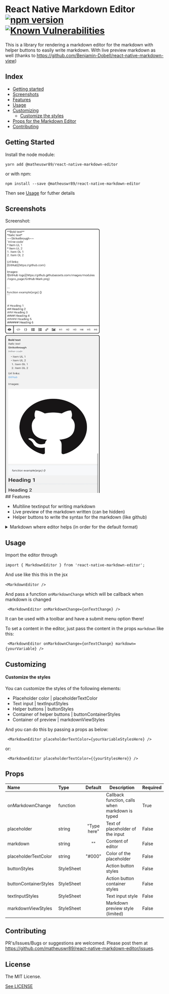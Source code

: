 # React Native Markdown Editor [![npm version](https://badge.fury.io/js/react-native-markdown-editor.svg)](https://badge.fury.io/js/react-native-markdown-display) [![Known Vulnerabilities](https://snyk.io/test/github/matheuswr89/react-native-markdown-editor/badge.svg)](https://snyk.io/test/github/matheuswr89/react-native-markdown-editor)

This is a library for rendering a markdown editor for the markdown with helper buttons to easily write markdown. With live preview markdown as well (thanks to https://github.com/Benjamin-Dobell/react-native-markdown-view)

## Index

- [Getting started](#getting-started)
- [Screenshots](#screenshots)
- [Features](#features)
- [Usage](#usage)
- [Customizing](#Customizing)
  - [Customize the styles](#customize-the-styles)
- [Props for the Markdown Editor](#props)
- [Contributing](#contributing)

## Getting Started

Install the node module:

    yarn add @matheuswr89/react-native-markdown-editor

or with npm:

    npm install --save @matheuswr89/react-native-markdown-editor

Then see [Usage](#usage) for futher details

## Screenshots

Screenshot:

<div>
  <img src="./doc/Editor.jpg" style="width: 300px; height: 337px; object-fit: fill;" />
  <img src="./doc/Preview.jpg" style="width: 300px; height: 500px; object-fit: fill;" />
</div>
## Features

- Multiline textinput for writing markdown
- Live preview of the markdown written (can be hidden)
- Helper buttons to write the syntax for the markdown (like github)

<details>
  <summary>Markdown where editor helps (in order for the default format)</summary>
<p>

**Bold Text**

_Italic Text_

**Underline text**

~~Strikethrough~~

`Inline code`

- Item 1
- Item 2

1. Item 1
2. Item 2

Url Links:

[GitHub](http://github.com)

Images:

![GitHub](https://pluspng.com/img-png/github-logo-png-github-logo-png-github-icon-png-transparent-png-kindpng-860x902.png)

```
function codeExample(arg) {
}
```

# This is an < h1 > tag

</p>
</details>

## Usage

Import the editor through

`import { MarkdownEditor } from 'react-native-markdown-editor';`

And use like this this in the jsx

`<MarkdownEditor />`

And pass a function `onMarkdownChange` which will be callback when markdown is changed

```
 <MarkdownEditor onMarkdownChange={onTextChange} />
```

It can be used with a toolbar and have a submit menu option there!

To set a content in the editor, just pass the content in the props `markdown` like this:

```
 <MarkdownEditor onMarkdownChange={onTextChange} markdown={yourVariable} />
```

## Customizing

#### Customize the styles

You can customize the styles of the following elements:

- Placeholder color | placeholderTextColor
- Text input | textInputStyles
- Helper buttons | buttonStyles
- Container of helper buttons | buttonContainerStyles
- Container of preview | markdownViewStyles

And you can do this by passing a props as below:

```
 <MarkdownEditor placeholderTextColor={yourVariableStylesHere} />
```

or:

```
 <MarkdownEditor placeholderTextColor={{yourStylesHere}} />
```

## Props

| Name                  | Type       |   Default   | Description                                     | Required |
| :-------------------- | :--------- | :---------: | ----------------------------------------------- | -------- |
| onMarkdownChange      | function   |             | Callback function, calls when markdown is typed | True     |
| placeholder           | string     | "Type here" | Text of placeholder of the input                | False    |
| markdown              | string     |     ""      | Content of editor                               | False    |
| placeholderTextColor  | string     |   "#000"    | Color of the placeholder                        | False    |
| buttonStyles          | StyleSheet |             | Action button styles                            | False    |
| buttonContainerStyles | StyleSheet |             | Action button container styles                  | False    |
| textInputStyles       | StyleSheet |             | Text input style                                | False    |
| markdownViewStyles    | StyleSheet |             | Markdown preview style (limited)                | False    |

## Contributing

PR's/Issues/Bugs or suggestions are welcomed. Please post them at https://github.com/matheuswr89/react-native-markdown-editor/issues.

## License

The MIT License.

[See LICENSE](LICENSE.md)
